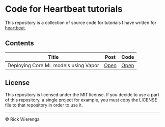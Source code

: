 # Code for Heartbeat tutorials

This repository is a collection of source code for tutorials I have written for [heartbeat](https://heartbeat.fritz.ai).

## Contents
Title | Post | Code
-|-|-
Deploying Core ML models using Vapor | [Open](https://heartbeat.fritz.ai/deploying-core-ml-models-using-vapor-c562a70b1371) | [Open](https://github.com/rickwierenga/heartbeat-tutorials/tree/master/CoreML-API)

## License
This repository is licensed under the MIT license. If you decide to use a part of this repository, a single project for example, you must copy the LICENSE file to that repository in order to use it.

---
&copy; Rick Wierenga
